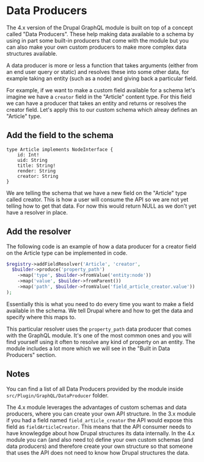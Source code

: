 # Data Producers

The 4.x version of the Drupal GraphQL module is built on top of a concept called "Data Producers". These help making data available to a schema by using in part some built-in producers that come with the module but you can also make your own custom producers to make more complex data structures available.

A data producer is more or less a function that takes arguments (either from an end user query or static) and resolves these into some other data, for example taking an entity (such as a node) and giving back a particular field.

For example, if we want to make a custom field available for a schema let's imagine we have a `creator` field in the "Article" content type. For this field we can have a producer that takes an entity and returns or resolves the creator field. Let's apply this to our custom schema which alreay defines an "Article" type.

## Add the field to the schema

```
type Article implements NodeInterface {
    id: Int!
    uid: String
    title: String!
    render: String
    creator: String
}
```

We are telling the schema that we have a new field on the "Article" type called creator. This is how a user will consume the API so we are not yet telling how to get that data. For now this would return NULL as we don't yet have a resolver in place.

## Add the resolver

The following code is an example of how a data producer for a creator field on the Article type can be implemented in code.

```php
$registry->addFieldResolver('Article', 'creator',
  $builder->produce('property_path')
    ->map('type', $builder->fromValue('entity:node'))
    ->map('value', $builder->fromParent())
    ->map('path', $builder->fromValue('field_article_creator.value'))
);
```

Essentially this is what you need to do every time you want to make a field available in the schema. We tell Drupal where and how to get the data and specify where this maps to.

This particular resolver uses the `property_path` data producer that comes with the GraphQL module. It's one of the most common ones and you will find yourself using it often to resolve any kind of property on an entity. The module includes a lot more which we will see in the "Built in Data Producers" section.

## Notes

You can find a list of all Data Producers provided by the module inside `src/Plugin/GraphQL/DataProducer` folder.

The 4.x module leverages the advantages of custom schemas and data producers, where you can create your own API structure. In the 3.x module if you had a field named `field_article_creator` the API would expose this field as `fieldArticleCreator`. This means that the API consumer needs to have knowlegdge about how Drupal structures its data internally.
In the 4.x module you can (and also need to) define your own custom schemas (and data producers) and therefore create your own structure so that someone that uses the API does not need to know how Drupal structures the data.
